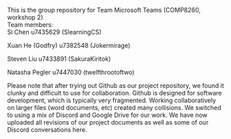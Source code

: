 This is the group repository for Team Microsoft Teams (COMP8260, workshop 2)  
Team members:  
Si Chen u7435629 (SlearningCS)

Xuan He (Godfry) u7382548 (Jokermirage)

Steven Liu u7433891 (SakuraKiritok)

Natasha Pegler u7447030 (twelfthrootoftwo)

Please note that after trying out Github as our project repository, we found it clunky and difficult to use for collaboration.
Github is designed for software development, which is typically very fragmented.
Working collaboratively on larger files (word documents, etc) created many collisions.
We switched to using a mix of Discord and Google Drive for our work.
We have now uploaded all revisions of our project documents as well as some of our Discord conversations here.
